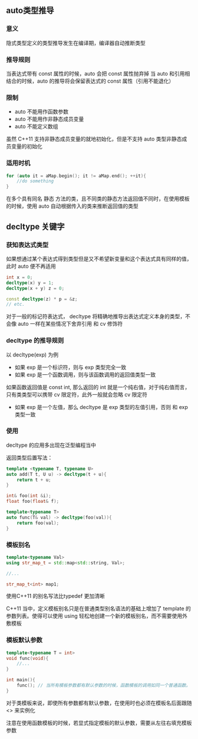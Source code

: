 ## auto类型推导
### 意义
隐式类型定义的类型推导发生在编译期，编译器自动推断类型
### 推导规则
当表达式带有 const 属性的时候，auto 会把 const 属性抛弃掉
当 auto 和引用相结合的时候，auto 的推导将会保留表达式的 const 属性（引用不能退化）

### 限制
- auto 不能用作函数参数
- auto 不能用作非静态成员变量
- auto 不能定义数组

虽然 C++11 支持非静态成员变量的就地初始化，但是不支持 auto 类型非静态成员变量的初始化

### 适用时机
```cpp
for (auto it = aMap.begin(); it != aMap.end(); ++it){
    //do something
}
```

在多个具有同名 静态 方法的类，且不同类的静态方法返回值不同时，在使用模板的时候，使用 auto 自动根据传入的类来推断返回值的类型


## decltype 关键字

### 获知表达式类型
如果想通过某个表达式得到类型但是又不希望新变量和这个表达式具有同样的值，此时 auto 便不再适用

```cpp
int x = 0;
decltype(x) y = 1;
decltype(x + y) z = 0;

const decltype(z) * p = &z;
// etc.
```

对于一般的标记符表达式， decltype 将精确地推导出表达式定义本身的类型，不会像 auto 一样在某些情况下舍弃引用 和 cv 修饰符

### decltype 的推导规则
以 decltype(exp) 为例

- 如果 exp 是一个标识符，则与 exp 类型完全一致
- 如果 exp 是一个函数调用，则与该函数调用的返回值类型一致

如果函数返回值是 const int, 那么返回的 int 就是一个纯右值，对于纯右值而言，只有类类型可以携带 cv 限定符，此外一般就会忽略 cv 限定符
- 如果 exp 是一个左值，那么 decltype 是 exp 类型的左值引用，否则 和 exp 类型一致

### 使用
decltype 的应用多出现在泛型编程当中

返回类型后置写法：
```cpp
template <typename T, typename U>
auto add(T t, U u) -> decltype(t + u){
    return t + u;
}
```

```cpp
int& foo(int &i);
float foo(float& f);

template<typename T>
auto func(T& val) -> decltype(foo(val)){
    return foo(val);
}
```

### 模板别名
```c++
template<typename Val>
using str_map_t = std::map<std::string, Val>;

//...

str_map_t<int> map1;
```

使用C++11 的别名写法比typedef 更加清晰

C++11 当中，定义模板别名只是在普通类型别名语法的基础上增加了 template 的参数列表。使得可以使用 using 轻松地创建一个新的模板别名，而不需要使用外敷模板

### 模板默认参数

```cpp
template<typename T = int>
void func(void){
    //...
}

int main(){
    func(); // 当所有模板参数都有默认参数的时候，函数模板的调用如同一个普通函数。
}
```
对于类模板来说，即使所有参数都有默认参数，在使用时也必须在模板名后面跟随 <> 来实例化

注意在使用函数模板的时候，若显式指定模板的默认参数，需要从左往右填充模板参数
